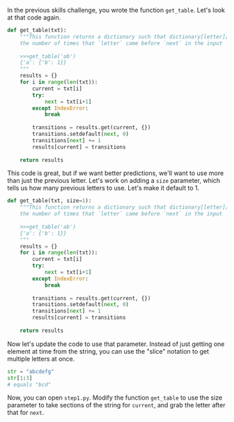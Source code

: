 In the previous skills challenge, you wrote the function `get_table`. Let's look at that code again.

```python
def get_table(txt):
    """This function returns a dictionary such that dictionary[letter][next] is equal to 
    the number of times that `letter` came before `next` in the input `txt`.
    
    >>>get_table('ab')
    {'a': {'b': 1}}
    """
    results = {}
    for i in range(len(txt)):
        current = txt[i]
        try:
            next = txt[i+1]
        except IndexError:
            break
            
        transitions = results.get(current, {})
        transitions.setdefault(next, 0)
        transitions[next] += 1
        results[current] = transitions
        
    return results
```

This code is great, but if we want better predictions, we'll want to use more than just the previous letter. Let's work on adding a `size` parameter, which tells us how many previous letters to use. Let's make it default to 1.

```python
def get_table(txt, size=1):
    """This function returns a dictionary such that dictionary[letter][next] is equal to 
    the number of times that `letter` came before `next` in the input `txt`.
    
    >>>get_table('ab')
    {'a': {'b': 1}}
    """
    results = {}
    for i in range(len(txt)):
        current = txt[i]
        try:
            next = txt[i+1]
        except IndexError:
            break
            
        transitions = results.get(current, {})
        transitions.setdefault(next, 0)
        transitions[next] += 1
        results[current] = transitions
        
    return results
```

Now let's update the code to use that parameter. Instead of just getting one element at time from the string, you can use the "slice" notation to get multiple letters at once.
```python
str = "abcdefg"
str[1:3]
# equals "bcd"
```

Now, you can open `step1.py`. Modify the function `get_table` to use the size parameter to take sections of the string for `current`, and grab the letter after that for `next`.